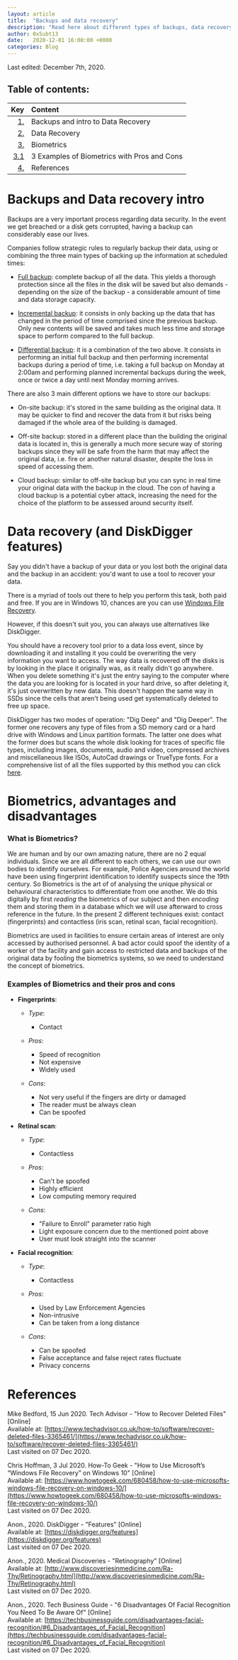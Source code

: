 ```yaml
---
layout: article
title:  "Backups and data recovery"
description: "Read here about different types of backups, data recovery and biometrics"
author: 0x5ubt13
date:   2020-12-01 16:00:00 +0000
categories: Blog
---
```


Last edited: December 7th, 2020.

## Table of contents:

|           Key                         |                      Content                   |
|--------------------------------------:|:-----------------------------------------------|
| <a href="#backups">1.</a>             | Backups and intro to Data Recovery             |
| <a href="#diskdigger">2.</a>          | Data Recovery                                  |
| <a href="#biometrics">3.</a>          | Biometrics                                     |
| <a href="#examples">3.1</a>           | 3 Examples of Biometrics with Pros and Cons    |
| <a href="#refs">4.</a>                | References                                     |


# <a id="backups"></a> Backups and Data recovery intro

Backups are a very important process regarding data security. In the event we get breached or a disk gets corrupted, having a backup can considerably ease our lives. 

Companies follow strategic rules to regularly backup their data, using or combining the three main types of backing up the information at scheduled times:

* <u>Full backup</u>: complete backup of all the data. This yields a thorough protection since all the files in the disk will be saved but also demands - depending on the size of the backup - a considerable amount of time and data storage capacity.

* <u>Incremental backup</u>: it consists in only backing up the data that has changed in the period of time comprised since the previous backup. Only new contents will be saved and takes much less time and storage space to perform compared to the full backup. 

* <u>Differential backup</u>: it is a combination of the two above. It consists in performing an initial full backup and then performing incremental backups during a period of time, i.e. taking a full backup on Monday at 2:00am and performing planned incremental backups during the week, once or twice a day until next Monday morning arrives.

There are also 3 main different options we have to store our backups:

* On-site backup: it's stored in the same building as the original data. It may be quicker to find and recover the data from it but risks being damaged if the whole area of the building is damaged.

* Off-site backup: stored in a different place than the building the original data is located in, this is generally a much more secure way of storing backups since they will be safe from the harm that may affect the original data, i.e. fire or another natural disaster, despite the loss in speed of accessing them.

* Cloud backup: similar to off-site backup but you can sync in real time your original data with the backup in the cloud. The con of having a cloud backup is a potential cyber attack, increasing the need for the choice of the platform to be assessed around security itself.


# <a id="diskdigger"></a> Data recovery (and DiskDigger features)

Say you didn't have a backup of your data or you lost both the original data and the backup in an accident: you'd want to use a tool to recover your data.

There is a myriad of tools out there to help you perform this task, both paid and free. If you are in Windows 10, chances are you can use [Windows File Recovery](https://www.howtogeek.com/680458/how-to-use-microsofts-windows-file-recovery-on-windows-10/).

However, if this doesn't suit you, you can always use alternatives like DiskDigger.

You should have a recovery tool prior to a data loss event, since by downloading it and installing it you could be overwriting the very information you want to access. The way data is recovered off the disks is by looking in the place it originally was, as it really didn't go anywhere. When you delete something it's just the entry saying to the computer where the data you are looking for is located in your hard drive, so after deleting it, it's just overwritten by new data. This doesn't happen the same way in SSDs since the cells that aren't being used get systematically deleted to free up space.

DiskDigger has two modes of operation: "Dig Deep" and "Dig Deeper". The former one recovers any type of files from a SD memory card or a hard drive with Windows and Linux partition formats. The latter one does what the former does but scans the whole disk looking for traces of specific file types, including images, documents, audio and video, compressed archives and miscellaneous like ISOs, AutoCad drawings or TrueType fonts. For a comprehensive list of all the files supported by this method you can click [here](https://diskdigger.org/features).


# <a id="biometrics"></a> Biometrics, advantages and disadvantages

### What is Biometrics?

We are human and by our own amazing nature, there are no 2 equal individuals. Since we are all different to each others, we can use our own bodies to identify ourselves. For example, Police Agencies around the world have been using fingerprint identification to identify suspects since the 19th century. So Biometrics is the art of of analysing the unique physical or behavioural characteristics to differentiate from one another. We do this digitally by first *reading* the biometrics of our subject and then *encoding* them and storing them in a database which we will use afterward to cross reference in the future. In the present 2 different techniques exist: contact (fingerprints) and contactless (iris scan, retinal scan, facial recognition).

Biometrics are used in facilities to ensure certain areas of interest are only accessed by authorised personnel. A bad actor could spoof the identity of a worker of the facility and gain access to restricted data and backups of the original data by fooling the biometrics systems, so we need to understand the concept of biometrics. 

### <a id="examples"></a> Examples of Biometrics and their pros and cons

* **Fingerprints**:

  * _Type_: 
    * Contact

  * _Pros_:
    * Speed of recognition
    * Not expensive
    * Widely used
  
  * _Cons_:
    * Not very useful if the fingers are dirty or damaged 
    * The reader must be always clean
    * Can be spoofed

* **Retinal scan**:

  * _Type_:
    * Contactless

  * _Pros_:
    * Can't be spoofed
    * Highly efficient
    * Low computing memory required

  * _Cons_: 
    * "Failure to Enroll" parameter ratio high
    * Light exposure concern due to the mentioned point above
    * User must look straight into the scanner

* **Facial recognition**:

  * _Type_: 
    * Contactless

  * _Pros_:
    * Used by Law Enforcement Agencies
    * Non-intrusive
    * Can be taken from a long distance

  * _Cons_:
    * Can be spoofed
    * False acceptance and false reject rates fluctuate
    * Privacy concerns
     



# <a id="refs"></a> References

Mike Bedford, 15 Jun 2020. Tech Advisor - "How to Recover Deleted Files" [Online] \
Available at: [https://www.techadvisor.co.uk/how-to/software/recover-deleted-files-3365461/](https://www.techadvisor.co.uk/how-to/software/recover-deleted-files-3365461/) \
Last visited on 07 Dec 2020.

Chris Hoffman, 3 Jul 2020. How-To Geek - "How to Use Microsoft’s “Windows File Recovery” on Windows 10" [Online] \
Available at: [https://www.howtogeek.com/680458/how-to-use-microsofts-windows-file-recovery-on-windows-10/](https://www.howtogeek.com/680458/how-to-use-microsofts-windows-file-recovery-on-windows-10/) \
Last visited on 07 Dec 2020.

Anon., 2020. DiskDigger - "Features" [Online] \
Available at: [https://diskdigger.org/features](https://diskdigger.org/features) \
Last visited on 07 Dec 2020.

Anon., 2020. Medical Discoveries - "Retinography" [Online] \
Available at: [http://www.discoveriesinmedicine.com/Ra-Thy/Retinography.html](http://www.discoveriesinmedicine.com/Ra-Thy/Retinography.html) \
Last visited on 07 Dec 2020.

Anon., 2020. Tech Business Guide - "6 Disadvantages Of Facial Recognition You Need To Be Aware Of" [Online] \
Available at: [https://techbusinessguide.com/disadvantages-facial-recognition/#6_Disadvantages_of_Facial_Recognition](https://techbusinessguide.com/disadvantages-facial-recognition/#6_Disadvantages_of_Facial_Recognition) \
Last visited on 07 Dec 2020.
